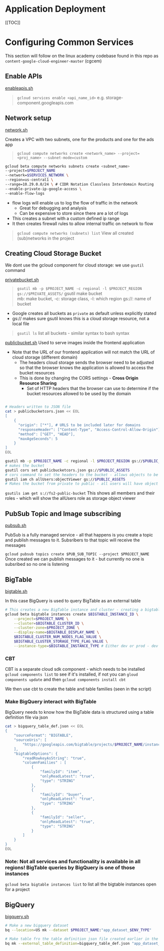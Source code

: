 # Application Deployment

[[TOC]]

# Configuring Common Services

This section will follow on the linux academy codebase found in this repo as `content-google-cloud-engineer-master` (cgcem)

## Enable APIs

[enableapis.sh](../../content-google-cloud-engineer-master/common/build/enableapis.sh)

> `gcloud services enable <api_name_id>` e.g. storage-component.googleapis.com

## Network setup

[network.sh](../../content-google-cloud-engineer-master/common/build/network.sh)

Creates a VPC with two subnets, one for the products and one for the ads app

> `gcloud compute networks create <network_name> --project=<proj_name> --subnet-mode=custom`

```bash
gcloud beta compute networks subnets create <subnet_name>  
--project=$PROJECT_NAME   
--network=$SERVICES_NETWORK \  
--region=us-central1 \
--range=10.29.0.0/24 \ # CIDR Notation Classless Interdomain Routing
--enable-private-ip-google-access \
--enable-flow-logs
```
* flow logs will enable us to log the flow of traffic in the network
    * Great for debugging and analysis
    * Can be expensive to store since there are a lot of logs
* This creates a subnet with a custom defined ip range
* It then creates firewall rules to allow internal traffic on network to flow

> `gcloud compute networks (subnets) list` View all created (sub)networks in the project

## Creating Cloud Storage Bucket

We dont use the gcloud component for cloud storage: we use `gsutil` command

[privatebucket.sh](../../content-google-cloud-engineer-master/common/build/privatebucket.sh)

> `gsutil mb -p $PROJECT_NAME -c regional -l $PROJECT_REGION gs://$PRIVATE_ASSETS/` gsutil make bucket  
mb: make bucket,  -c: storage class, -l: which region gs://: name of bucket

* Google creates all buckets as `private` as default unless explicitly stated
* gs:// makes sure gsutil knows this is a cloud storage resource, not a local file

> `gsutil ls` list all buckets - similar syntax to bash syntax

[publicbucket.sh](../../content-google-cloud-engineer-master/common/build/publicbucket.sh)
Used to serve images inside the frontend application
* Note that the URL of our frontend application will not match the URL of cloud storage (different domain)
    * The headers cloud storage sends the browser need to be adjusted so that the browser knows the application is allowed to access the bucket resources
    * This is done by changing the CORS settings - **Cross Origin Resource Sharing**
        * Set of HTTP headers that the browser can use to determine if the bucket resources allowed to be used by the domain

```bash

# Headers written to JSON file
cat > publicbucketcors.json << EOL
[
    {
      "origin": ["*"], # URLS to be included later for domains
      "responseHeader": ["Content-Type", "Access-Control-Allow-Origin"],
      "method": ["GET", "HEAD"],
      "maxAgeSeconds": 5
    }
]
EOL

gsutil mb -p $PROJECT_NAME -c regional -l $PROJECT_REGION gs://$PUBLIC_ASSETS/
# makes the bucket
gsutil cors set publicbucketcors.json gs://$PUBLIC_ASSETS
# cors command to set the headers to the bucket - allows objects to be fetched by any domain (* in origin)
gsutil iam ch allUsers:objectViewer gs://$PUBLIC_ASSETS
# Makes the bucket from private to public - all users will have object viewing rights
```
`gsutils iam get s://fs2-public-bucket`
This shows all members and their roles  - which will show the allUsers role as storage object viewer

## PubSub Topic and Image subscribing

[pubsub.sh](../../content-google-cloud-engineer-master/common/build/pubsub.sh)

PubSub is a fully managed service - all that happens is you create a topic and publish messages to it. Subsribers to that topic will receive the messages 

`gcloud pubsub topics create $PUB_SUB_TOPIC --project $PROJECT_NAME`  
Once created we can publish messages to it - but currently no one is subsribed so no one is listening

## BigTable
[bigtable.sh](../../content-google-cloud-engineer-master/common/build/bigtable.sh)

In this case BigQuery is used to query BigTable as an external table 

```bash
# This creates a new BigTable instance and cluster - creating a bigtable database for table creation
gcloud beta bigtable instances create $BIGTABLE_INSTANCE_ID \
    --project=$PROJECT_NAME \
    --cluster=$BIGTABLE_CLUSTER_ID \
    --cluster-zone=$PROJECT_ZONE \
    --display-name=$BIGTABLE_DISPLAY_NAME \
    $BIGTABLE_CLUSTER_NUM_NODES_FLAG_VALUE \
    $BIGTABLE_CLUSTER_STORAGE_TYPE_FLAG_VALUE \
    --instance-type=$BIGTABLE_INSTANCE_TYPE # Either dev or prod - dev instance is cheaper
```
### CBT 

CBT is a separate cloud sdk component - which needs to be installed   
`gcloud components list` to see if it's installed, if not you can `gloud components update` and then `gcloud components install cbt`

We then use cbt to create the table and table families (seen in the script)

### Make BigQuery interact with BigTable

BigQuery needs to know how the BigTable data is structured using a table definition file via json

```bash
cat > bigquery_table_def.json << EOL
{
    "sourceFormat": "BIGTABLE",
    "sourceUris": [
        "https://googleapis.com/bigtable/projects/$PROJECT_NAME/instances/$BIGTABLE_INSTANCE_ID/tables/$BIGTABLE_TABLE_ID"
    ],
    "bigtableOptions": {
        "readRowkeyAsString": "true",
        "columnFamilies" : [
            {
                "familyId": "item",
                "onlyReadLatest": "true",
                "type": "STRING"
            },
            {
                "familyId": "buyer",
                "onlyReadLatest": "true",
                "type": "STRING"
            },
            {
                "familyId": "seller",
                "onlyReadLatest": "true",
                "type": "STRING"
            }
        ]
    }
}
EOL
```

### Note: Not all services and functionality is available in all regions! BigTable queries by BigQuery is one of those instances

`gcloud beta bigtable instances list` to list all the bigtable instances open for a project 

## BigQuery

[bigquery.sh](../../content-google-cloud-engineer-master/common/build/bigquery.sh)

```bash
# Make a new bigquery dataset
bq --location=US mk --dataset $PROJECT_NAME:"app_dataset_$ENV_TYPE"

# Make table fro the table definition json file created earlier in the bigtable script
bq mk --external_table_definition=bigquery_table_def.json "app_dataset_$ENV_TYPE.items"
```